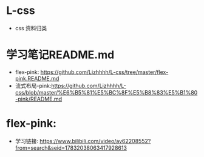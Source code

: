 # L-css
  + css 资料归类

# 学习笔记README.md
  + flex-pink: https://github.com/Lizhhhh/L-css/tree/master/flex-pink.README.md
  + 流式布局-pink:https://github.com/Lizhhhh/L-css/blob/master/%E6%B5%81%E5%BC%8F%E5%B8%83%E5%B1%80-pink/README.md



# flex-pink:
  + 学习链接: https://www.bilibili.com/video/av62208552?from=search&seid=17832038063417928613
